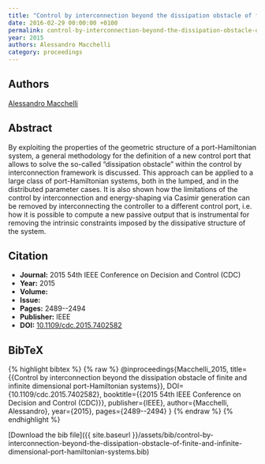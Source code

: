 ```yaml
---
title: "Control by interconnection beyond the dissipation obstacle of finite and infinite dimensional port-Hamiltonian systems"
date: 2016-02-29 00:00:00 +0100
permalink: control-by-interconnection-beyond-the-dissipation-obstacle-of-finite-and-infinite-dimensional-port-hamiltonian-systems
year: 2015
authors: Alessandro Macchelli
category: proceedings
---
```

 
## Authors
[Alessandro Macchelli](authors/alessandro-macchelli)
 
## Abstract
By exploiting the properties of the geometric structure of a port-Hamiltonian system, a general methodology for the definition of a new control port that allows to solve the so-called “dissipation obstacle” within the control by interconnection framework is discussed. This approach can be applied to a large class of port-Hamiltonian systems, both in the lumped, and in the distributed parameter cases. It is also shown how the limitations of the control by interconnection and energy-shaping via Casimir generation can be removed by interconnecting the controller to a different control port, i.e. how it is possible to compute a new passive output that is instrumental for removing the intrinsic constraints imposed by the dissipative structure of the system.
 
## Citation
- **Journal:** 2015 54th IEEE Conference on Decision and Control (CDC)
- **Year:** 2015
- **Volume:** 
- **Issue:** 
- **Pages:** 2489--2494
- **Publisher:** IEEE
- **DOI:** [10.1109/cdc.2015.7402582](https://doi.org/10.1109/cdc.2015.7402582)
 
## BibTeX
{% highlight bibtex %}
{% raw %}
@inproceedings{Macchelli_2015,
  title={{Control by interconnection beyond the dissipation obstacle of finite and infinite dimensional port-Hamiltonian systems}},
  DOI={10.1109/cdc.2015.7402582},
  booktitle={{2015 54th IEEE Conference on Decision and Control (CDC)}},
  publisher={IEEE},
  author={Macchelli, Alessandro},
  year={2015},
  pages={2489--2494}
}
{% endraw %}
{% endhighlight %}
 
[Download the bib file]({{ site.baseurl }}/assets/bib/control-by-interconnection-beyond-the-dissipation-obstacle-of-finite-and-infinite-dimensional-port-hamiltonian-systems.bib)
 
